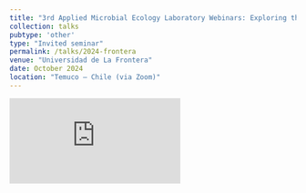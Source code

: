 ```yaml
---
title: "3rd Applied Microbial Ecology Laboratory Webinars: Exploring the ecology of the microbial world - 'Frogs, Fronds and Firmicutes - Investigating the relationships between aquatic organisms and their microbiomes in the lab and in the sea'"
collection: talks
pubtype: 'other'
type: "Invited seminar"
permalink: /talks/2024-frontera
venue: "Universidad de La Frontera"
date: October 2024
location: "Temuco – Chile (via Zoom)"
---
```

![Slide3](https://github.com/user-attachments/files/17605546/Frontera_frogs-fronds-firmicutes.pdf)
